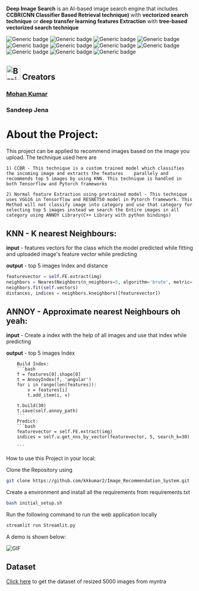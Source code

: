 **Deep Image Search** is an AI-based image search engine that includes **CCBR(CNN Classifier Based Retrieval technique)** with **vectorized search technique** or **deep transfer learning features Extraction** with **tree-based vectorized search technique**


![Generic badge](https://img.shields.io/badge/AI-Advance-green.svg) ![Generic badge](https://img.shields.io/badge/Python-3.6|3.7-blue.svg) ![Generic badge](https://img.shields.io/badge/pip-v3-red.svg) ![Generic badge](https://img.shields.io/badge/Pytorch-v1-orange.svg) ![Generic badge](https://img.shields.io/badge/TensorFlow-v2-orange.svg) ![Generic badge](https://img.shields.io/badge/scikitlearn-latest-green.svg) ![Generic badge](https://img.shields.io/badge/selenium-latest-green.svg) ![Generic badge](https://img.shields.io/badge/beautifulsoup4-latest-green.svg) ![Generic badge](https://img.shields.io/badge/fastapi-latest-green.svg) ![Generic badge](https://img.shields.io/badge/streamlite-latest-green.svg) ![Generic badge](https://img.shields.io/badge/dvc-latest-green.svg)



<h2><img src="https://cdn2.iconfinder.com/data/icons/artificial-intelligence-6/64/ArtificialIntelligence9-512.png" alt="Brain+Machine" height="38" width="38"> Creators </h2>

### [Mohan Kumar](https://github.com/kkkumar2?tab=repositories)

### Sandeep Jena

# About the Project:
    
This project can be applied to recommend images based on the image you upload. The technique used here are
    
    1) CCBR - This technique is a custom trained model which classifies the incoming image and extracts the features    parallely and recommends top 5 images by using KNN. This technique is handled in both Tensorflow and Pytorch frameworks

    2) Normal feature Extraction using pretrained model - This technique uses VGG16 in Tensorflow and RESNET50 model in Pytorch framework. This Method will not classify image into category and use that category for selecting top 5 images instead we search the Entire images in all category using ANNOY Library(C++ Library with python bindings)
        
## **KNN - K nearest Neighbours:**
**input** - features vectors for the class which the model predicted while fitting and uploaded image's feature vector while predicting

**output** - top 5 images Index and distance

```python
featurevector = self.FE.extract(img)
neighbors = NearestNeighbors(n_neighbors=5, algorithm='brute', metric='euclidean')
neighbors.fit(self.vectors)
distances, indices = neighbors.kneighbors([featurevector])
```
    
## **ANNOY - Approximate nearest Neighbours oh yeah:**
**input** - Create a index with the help of all images and use that index while predicting

**output** - top 5 images Index 

        Build Index:
        ```bash
        f = features[0].shape[0]
        t = AnnoyIndex(f, 'angular')
        for i in range(len(features)):
            v = features[i]
            t.add_item(i, v)
        
        t.build(30) 
        t.save(self.annoy_path)
        ```
        Predict:
        ```bash
        featurevector = self.FE.extract(img)
        indices = self.u.get_nns_by_vector(featurevector, 5, search_k=30)
        
        ```


How to use this Project in your local:

Clone the Repository using
```bash
git clone https://github.com/kkkumar2/Image_Recommendation_System.git
```
Create a environment and install all the requirements from requirements.txt
```bash
bash initial_setup.sh
```
Run the following command to run the web application locally
```bash
streamlit run Streamlit.py
```
A demo is  shown below:

![GIF](recommendation.gif)

## Dataset

<a href="https://drive.google.com/drive/folders/1iReMDMw_WSyuLTXXWQv7H0jMv2e4Wsqd?usp=sharing">Click here</a> to get the dataset of resized 5000 images from myntra

